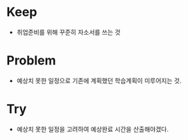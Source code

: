 # Keep
- 취업준비를 위해 꾸준히 자소서를 쓰는 것

# Problem
- 예상치 못한 일정으로 기존에 계획했던 학습계획이 미루어지는 것.

# Try
- 예상치 못한 일정을 고려하여 예상완료 시간을 산출해야겠다.